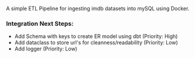 A simple ETL Pipeline for ingesting imdb datasets into mySQL using Docker.

### Integration Next Steps:
- Add Schema with keys to create ER model using dbt (Priority: High)
- Add dataclass to store url's for cleanness/readability (Priority: Low)
- Add logger (Priority: Low)